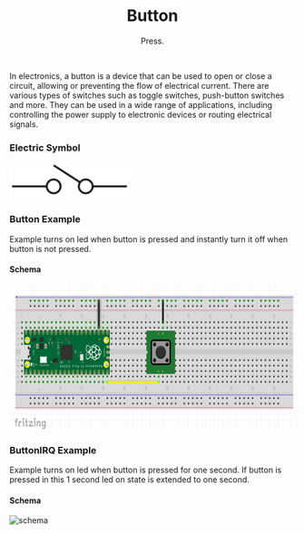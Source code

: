 <div align="center">
  <h1> Button </h1>
  <p> Press. </p>
</div>  
<br/>

In electronics, a button is a device that can be used to open or close a circuit, allowing or preventing the flow of electrical current. There are various types of switches such as toggle switches, push-button switches and more. They can be used in a wide range of applications, including controlling the power supply to electronic devices or routing electrical signals.

### Electric Symbol

<img src="https://github.com/psp515/MicroPico/blob/main/images/button/button.png" alt="symbol" height=64/>

### Button Example

Example turns on led when button is pressed and instantly turn it off when button is not pressed.

#### Schema
<img src="https://github.com/psp515/MicroPico/blob/IRQElements/images/button/ex_schema.png" alt="schema" height=256/>

### ButtonIRQ Example

Example turns on led when button is pressed for one second. 
If button is pressed in this 1 second led on state is extended to one second.

#### Schema 
<img src="" alt="schema" height=256/>

